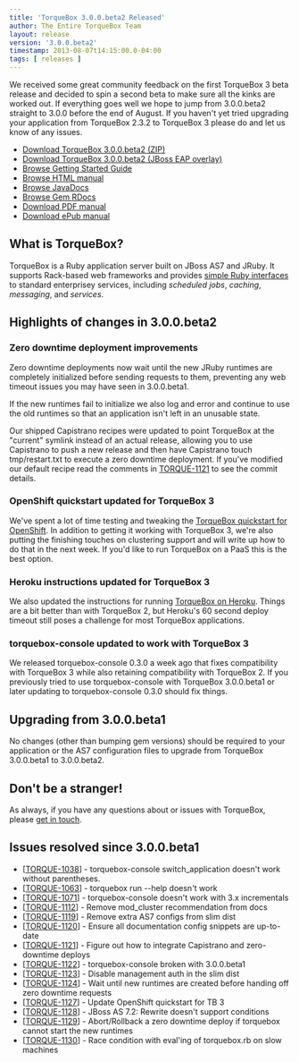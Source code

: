 ```yaml
---
title: 'TorqueBox 3.0.0.beta2 Released'
author: The Entire TorqueBox Team
layout: release
version: '3.0.0.beta2'
timestamp: 2013-08-07t14:15:00.0-04:00
tags: [ releases ]
---
```


We received some great community feedback on the first TorqueBox 3
beta release and decided to spin a second beta to make sure all the
kinks are worked out. If everything goes well we hope to jump from
3.0.0.beta2 straight to 3.0.0 before the end of August. If you haven't
yet tried upgrading your application from TorqueBox 2.3.2 to TorqueBox
3 please do and let us know of any issues.

* [Download TorqueBox 3.0.0.beta2 (ZIP)][download]
* [Download TorqueBox 3.0.0.beta2 (JBoss EAP overlay)][download_overlay]
* [Browse Getting Started Guide][gettingstarted]
* [Browse HTML manual][htmldocs]
* [Browse JavaDocs][javadocs]
* [Browse Gem RDocs][rdocs]
* [Download PDF manual][pdfdocs]
* [Download ePub manual][epubdocs]

## What is TorqueBox?

TorqueBox is a Ruby application server built on JBoss AS7 and JRuby.
It supports Rack-based web frameworks and provides [simple Ruby
interfaces][features] to standard enterprisey services, including
*scheduled jobs*, *caching*, *messaging*, and *services*.

## Highlights of changes in 3.0.0.beta2

### Zero downtime deployment improvements

Zero downtime deployments now wait until the new JRuby runtimes are
completely initialized before sending requests to them, preventing any
web timeout issues you may have seen in 3.0.0.beta1.

If the new runtimes fail to initialize we also log and error and
continue to use the old runtimes so that an application isn't left in
an unusable state.

Our shipped Capistrano recipes were updated to point TorqueBox at the
"current" symlink instead of an actual release, allowing you to use
Capistrano to push a new release and then have Capistrano touch
tmp/restart.txt to execute a zero downtime deployment. If you've
modified our default recipe read the comments in
[TORQUE-1121][torque-1121] to see the commit details.

### OpenShift quickstart updated for TorqueBox 3

We've spent a lot of time testing and tweaking the [TorqueBox
quickstart for OpenShift][openshift-quickstart]. In addition to
getting it working with TorqueBox 3, we're also putting the finishing
touches on clustering support and will write up how to do that in the
next week. If you'd like to run TorqueBox on a PaaS this is the best
option.

### Heroku instructions updated for TorqueBox 3

We also updated the instructions for running [TorqueBox on
Heroku][heroku-torquebox]. Things are a bit better than with TorqueBox
2, but Heroku's 60 second deploy timeout still poses a challenge for
most TorqueBox applications.

### torquebox-console updated to work with TorqueBox 3

We released torquebox-console 0.3.0 a week ago that fixes
compatibility with TorqueBox 3 while also retaining compatibility with
TorqueBox 2. If you previously tried to use torquebox-console with
TorqueBox 3.0.0.beta1 or later updating to torquebox-console 0.3.0
should fix things.

## Upgrading from 3.0.0.beta1

No changes (other than bumping gem versions) should be required to
your application or the AS7 configuration files to upgrade from
TorqueBox 3.0.0.beta1 to 3.0.0.beta2.


## Don't be a stranger!

As always, if you have any questions about or issues with TorqueBox, please [get in touch][community].

## Issues resolved since 3.0.0.beta1

<ul>
<li>[<a href='https://issues.jboss.org/browse/TORQUE-1038'>TORQUE-1038</a>] -         torquebox-console switch_application doesn&#39;t work without parentheses.
</li>
<li>[<a href='https://issues.jboss.org/browse/TORQUE-1063'>TORQUE-1063</a>] -         torquebox run --help doesn&#39;t work
</li>
<li>[<a href='https://issues.jboss.org/browse/TORQUE-1071'>TORQUE-1071</a>] -         torquebox-console doesn&#39;t work with 3.x incrementals
</li>
<li>[<a href='https://issues.jboss.org/browse/TORQUE-1112'>TORQUE-1112</a>] -         Remove mod_cluster recommendation from docs
</li>
<li>[<a href='https://issues.jboss.org/browse/TORQUE-1119'>TORQUE-1119</a>] -         Remove extra AS7 configs from slim dist
</li>
<li>[<a href='https://issues.jboss.org/browse/TORQUE-1120'>TORQUE-1120</a>] -         Ensure all documentation config snippets are up-to-date
</li>
<li>[<a href='https://issues.jboss.org/browse/TORQUE-1121'>TORQUE-1121</a>] -         Figure out how to integrate Capistrano and zero-downtime deploys
</li>
<li>[<a href='https://issues.jboss.org/browse/TORQUE-1122'>TORQUE-1122</a>] -         torquebox-console broken with 3.0.0.beta1
</li>
<li>[<a href='https://issues.jboss.org/browse/TORQUE-1123'>TORQUE-1123</a>] -         Disable management auth in the slim dist
</li>
<li>[<a href='https://issues.jboss.org/browse/TORQUE-1124'>TORQUE-1124</a>] -         Wait until new runtimes are created before handing off zero downtime requests
</li>
<li>[<a href='https://issues.jboss.org/browse/TORQUE-1127'>TORQUE-1127</a>] -         Update OpenShift quickstart for TB 3
</li>
<li>[<a href='https://issues.jboss.org/browse/TORQUE-1128'>TORQUE-1128</a>] -         JBoss AS 7.2: Rewrite doesn&#39;t support conditions
</li>
<li>[<a href='https://issues.jboss.org/browse/TORQUE-1129'>TORQUE-1129</a>] -         Abort/Rollback a zero downtime deploy if torquebox cannot start the new runtimes
</li>
<li>[<a href='https://issues.jboss.org/browse/TORQUE-1130'>TORQUE-1130</a>] -         Race condition with eval&#39;ing of torquebox.rb on slow machines
</li>
</ul>


[download]:         /release/org/torquebox/torquebox-dist/3.0.0.beta2/torquebox-dist-3.0.0.beta2-bin.zip
[download_overlay]: /release/org/torquebox/torquebox-dist/3.0.0.beta2/torquebox-dist-3.0.0.beta2-eap-overlay.zip
[gettingstarted]:   /getting-started/3.0.0.beta2/
[htmldocs]:         /documentation/3.0.0.beta2/
[javadocs]:         /documentation/3.0.0.beta2/javadoc/
[rdocs]:            /documentation/3.0.0.beta2/yardoc/
[pdfdocs]:          /release/org/torquebox/torquebox-docs-en_US/3.0.0.beta2/torquebox-docs-en_US-3.0.0.beta2.pdf
[epubdocs]:         /release/org/torquebox/torquebox-docs-en_US/3.0.0.beta2/torquebox-docs-en_US-3.0.0.beta2.epub
[features]:         /features
[community]:        /community/

[openshift-quickstart]: https://github.com/openshift-quickstart/torquebox-quickstart
[heroku-torquebox]:     https://gist.github.com/bbrowning/4296297
[torque-1121]:          https://issues.jboss.org/browse/TORQUE-1121
